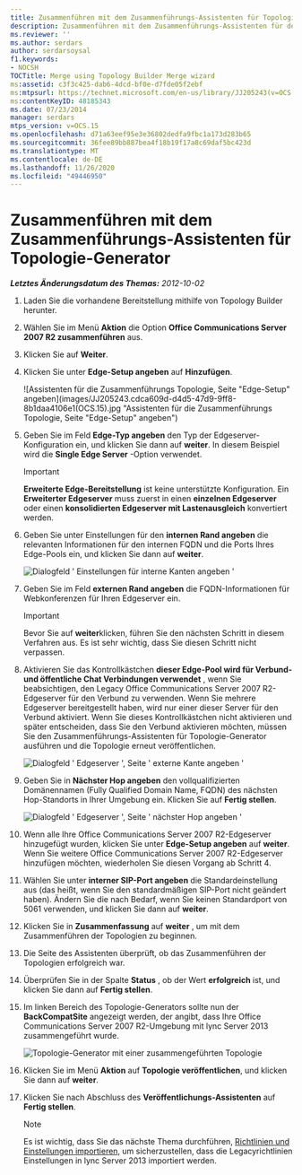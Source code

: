 ```yaml
---
title: Zusammenführen mit dem Zusammenführungs-Assistenten für Topologie-Generator
description: Zusammenführen mit dem Zusammenführungs-Assistenten für den Topologie-Generator
ms.reviewer: ''
ms.author: serdars
author: serdarsoysal
f1.keywords:
- NOCSH
TOCTitle: Merge using Topology Builder Merge wizard
ms:assetid: c3f3c425-dab6-4dcd-bf0e-d7fde05f2ebf
ms:mtpsurl: https://technet.microsoft.com/en-us/library/JJ205243(v=OCS.15)
ms:contentKeyID: 48185343
ms.date: 07/23/2014
manager: serdars
mtps_version: v=OCS.15
ms.openlocfilehash: d71a63eef95e3e36802dedfa9fbc1a173d283b65
ms.sourcegitcommit: 36fee89bb887bea4f18b19f17a8c69daf5bc423d
ms.translationtype: MT
ms.contentlocale: de-DE
ms.lasthandoff: 11/26/2020
ms.locfileid: "49446950"
---
```

# <a name="merge-using-topology-builder-merge-wizard"></a>Zusammenführen mit dem Zusammenführungs-Assistenten für Topologie-Generator

<div data-xmlns="http://www.w3.org/1999/xhtml">

<div class="topic" data-xmlns="http://www.w3.org/1999/xhtml" data-msxsl="urn:schemas-microsoft-com:xslt" data-cs="https://msdn.microsoft.com/">

<div data-asp="https://msdn2.microsoft.com/asp">



</div>

<div id="mainSection">

<div id="mainBody">

<span> </span>

_**Letztes Änderungsdatum des Themas:** 2012-10-02_

1.  Laden Sie die vorhandene Bereitstellung mithilfe von Topology Builder herunter.

2.  Wählen Sie im Menü **Aktion** die Option **Office Communications Server 2007 R2 zusammenführen** aus.

3.  Klicken Sie auf **Weiter**.

4.  Klicken Sie unter **Edge-Setup angeben** auf **Hinzufügen**.
    
    ![Assistenten für die Zusammenführungs Topologie, Seite "Edge-Setup" angeben](images/JJ205243.cdca609d-d4d5-47d9-9ff8-8b1daa4106e1(OCS.15).jpg "Assistenten für die Zusammenführungs Topologie, Seite "Edge-Setup" angeben")  

5.  Geben Sie im Feld **Edge-Typ angeben** den Typ der Edgeserver-Konfiguration ein, und klicken Sie dann auf **weiter**. In diesem Beispiel wird die **Single Edge Server** -Option verwendet.
    
    <div>
    

    > [!IMPORTANT]  
    > <STRONG>Erweiterte Edge-Bereitstellung</STRONG> ist keine unterstützte Konfiguration. Ein <STRONG>Erweiterter Edgeserver</STRONG> muss zuerst in einen <STRONG>einzelnen Edgeserver</STRONG> oder einen <STRONG>konsolidierten Edgeserver mit Lastenausgleich</STRONG> konvertiert werden.

    
    </div>

6.  Geben Sie unter Einstellungen für den **internen Rand angeben** die relevanten Informationen für den internen FQDN und die Ports Ihres Edge-Pools ein, und klicken Sie dann auf **weiter**.
    
    ![Dialogfeld ' Einstellungen für interne Kanten angeben '](images/JJ205243.dd664761-839c-4ac8-bd1a-5525589dfbb0(OCS.15).jpg "Dialogfeld ' Einstellungen für interne Kanten angeben '")  

7.  Geben Sie im Feld **externen Rand angeben** die FQDN-Informationen für Webkonferenzen für Ihren Edgeserver ein.
    
    <div>
    

    > [!IMPORTANT]  
    > Bevor Sie auf <STRONG>weiter</STRONG>klicken, führen Sie den nächsten Schritt in diesem Verfahren aus. Es ist sehr wichtig, dass Sie diesen Schritt nicht verpassen.

    
    </div>

8.  Aktivieren Sie das Kontrollkästchen **dieser Edge-Pool wird für Verbund-und öffentliche Chat Verbindungen verwendet** , wenn Sie beabsichtigen, den Legacy Office Communications Server 2007 R2-Edgeserver für den Verbund zu verwenden. Wenn Sie mehrere Edgeserver bereitgestellt haben, wird nur einer dieser Server für den Verbund aktiviert. Wenn Sie dieses Kontrollkästchen nicht aktivieren und später entscheiden, dass Sie den Verbund aktivieren möchten, müssen Sie den Zusammenführungs-Assistenten für Topologie-Generator ausführen und die Topologie erneut veröffentlichen.
    
    ![Dialogfeld ' Edgeserver ', Seite ' externe Kante angeben '](images/JJ205243.32e97ce5-92f0-477e-8125-5d2ece237b13(OCS.15).jpg "Dialogfeld ' Edgeserver ', Seite ' externe Kante angeben '")  

9.  Geben Sie in **Nächster Hop angeben** den vollqualifizierten Domänennamen (Fully Qualified Domain Name, FQDN) des nächsten Hop-Standorts in Ihrer Umgebung ein. Klicken Sie auf **Fertig stellen**.
    
    ![Dialogfeld ' Edgeserver ', Seite ' nächster Hop angeben '](images/JJ205243.e734ee0d-f91c-4f3f-8ae6-248ecabcf678(OCS.15).jpg "Dialogfeld ' Edgeserver ', Seite ' nächster Hop angeben '")  

10. Wenn alle Ihre Office Communications Server 2007 R2-Edgeserver hinzugefügt wurden, klicken Sie unter **Edge-Setup angeben** auf **weiter**. Wenn Sie weitere Office Communications Server 2007 R2-Edgeserver hinzufügen möchten, wiederholen Sie diesen Vorgang ab Schritt 4.

11. Wählen Sie unter **interner SIP-Port angeben** die Standardeinstellung aus (das heißt, wenn Sie den standardmäßigen SIP-Port nicht geändert haben). Ändern Sie die nach Bedarf, wenn Sie keinen Standardport von 5061 verwenden, und klicken Sie dann auf **weiter**.

12. Klicken Sie in **Zusammenfassung** auf **weiter** , um mit dem Zusammenführen der Topologien zu beginnen.

13. Die Seite des Assistenten überprüft, ob das Zusammenführen der Topologien erfolgreich war.

14. Überprüfen Sie in der Spalte **Status** , ob der Wert **erfolgreich** ist, und klicken Sie dann auf **Fertig stellen**.

15. Im linken Bereich des Topologie-Generators sollte nun der **BackCompatSite** angezeigt werden, der angibt, dass Ihre Office Communications Server 2007 R2-Umgebung mit lync Server 2013 zusammengeführt wurde.
    
    ![Topologie-Generator mit einer zusammengeführten Topologie](images/JJ205243.62751c76-f018-4c6d-bb48-c61ef8974d31(OCS.15).jpg "Topologie-Generator mit einer zusammengeführten Topologie")  

16. Klicken Sie im Menü **Aktion** auf **Topologie veröffentlichen**, und klicken Sie dann auf **weiter**.

17. Klicken Sie nach Abschluss des **Veröffentlichungs-Assistenten** auf **Fertig stellen**.
    
    <div>
    

    > [!NOTE]  
    > Es ist wichtig, dass Sie das nächste Thema durchführen, <A href="import-policies-and-settings.md">Richtlinien und Einstellungen importieren</A>, um sicherzustellen, dass die Legacyrichtlinien Einstellungen in lync Server 2013 importiert werden.

    
    </div>

</div>

<span> </span>

</div>

</div>

</div>

